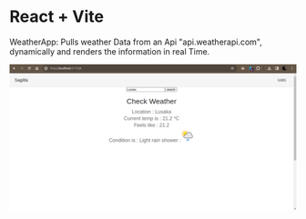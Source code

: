 # React + Vite

WeatherApp: 
Pulls weather Data from an Api "api.weatherapi.com", dynamically and renders the information in real Time.

<img src="public/weather.png">
